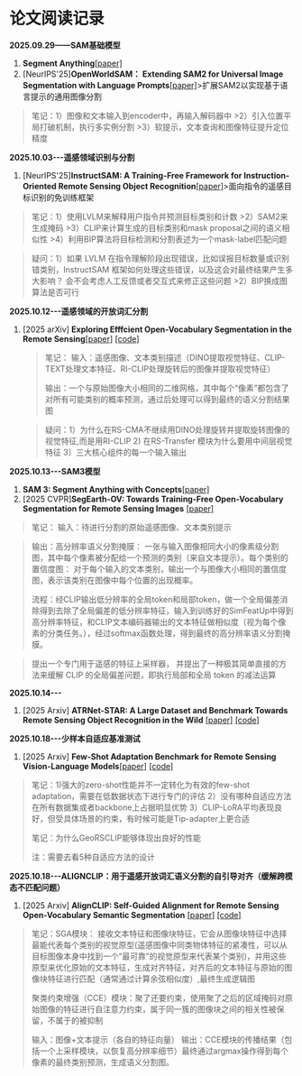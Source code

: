 # 论文阅读记录

**2025.09.29——SAM基础模型**
1. **Segment Anything**[[paper]](https://arxiv.org/pdf/2304.02643)
2. [NeurIPS'25]**OpenWorldSAM： Extending SAM2 for Universal Image Segmentation with Language Prompts**[[paper]](https://arxiv.org/abs/2507.05427)>扩展SAM2以实现基于语言提示的通用图像分割
>笔记：1）图像和文本输入到encoder中，再输入解码器中
      >2）引入位置平局打破机制，执行多实例分割
      >3）软提示，文本查询和图像特征提升定位精度

**2025.10.03---遥感领域识别与分割**
1. [NeurIPS'25]**InstructSAM: A Training-Free Framework for Instruction-Oriented Remote Sensing Object Recognition**[[paper]](https://arxiv.org/abs/2505.15818)>面向指令的遥感目标识别的免训练框架
>笔记：1）使用LVLM来解释用户指令并预测目标类别和计数
      >2）SAM2来生成掩码
      >3）CLIP来计算生成的目标类别和mask proposal之间的语义相似性
      >4）利用BIP算法将目标检测和分割表述为一个mask-label匹配问题

>疑问：1）如果 LVLM 在指令理解阶段出现错误，比如误报目标数量或识别错类别，InstructSAM 框架如何处理这些错误，以及这会对最终结果产生多大影响？ 会不会考虑人工反馈或者交互式来修正这些问题
      >2）BIP换成图算法是否可行

**2025.10.12---遥感领域的开放词汇分割**
1. [2025 arXiv] **Exploring Efffcient Open-Vocabulary Segmentation in the Remote Sensing**[[paper]](https://arxiv.org/pdf/2509.12040) [[code]](https://github.com/LiBingyu01/RSKT-Seg)
   >笔记：
   >输入：遥感图像、文本类别描述（DINO提取视觉特征、CLIP-TEXT处理文本特征、RI-CLIP处理旋转后的图像并提取视觉特征）
   >
   >输出：一个与原始图像大小相同的二维网格，其中每个“像素”都包含了对所有可能类别的概率预测，通过后处理可以得到最终的语义分割结果图
   
   >疑问：1）为什么在RS-CMA不继续用DINO处理旋转并提取旋转图像的视觉特征,而是用RI-CLIP
   >2) 在RS-Transfer 模块为什么要用中间层视觉特征
   >3）三大核心组件的每一个输入输出

**2025.10.13---SAM3模型**
1. **SAM 3: Segment Anything with Concepts**[[paper]](https://openreview.net/pdf?id=r35clVtGzw)
2. [2025 CVPR]**SegEarth-OV: Towards Training-Free Open-Vocabulary Segmentation for Remote Sensing Images** [[paper]](https://arxiv.org/abs/2410.01768)
>笔记：
>输入：待进行分割的原始遥感图像、文本类别提示

>输出：高分辨率语义分割掩膜： 一张与输入图像相同大小的像素级分割图，其中每个像素被分配给一个预测的类别（来自文本提示）。每个类别的置信度图： 对于每个输入的文本类别，输出一个与图像大小相同的置信度图，表示该类别在图像中每个位置的出现概率。
>
>流程：经CLIP输出低分辨率的全局token和局部token，做一个全局偏差消除得到去除了全局偏差的低分辨率特征，输入到训练好的SimFeatUp中得到高分辨率特征，和CLIP文本编码器输出的文本特征做相似度（视为每个像素的分类任务。），经过softmax函数处理，得到最终的高分辨率语义分割掩膜。

>提出一个专门用于遥感的特征上采样器， 并提出了一种极其简单直接的方法来缓解 CLIP 的全局偏差问题，即执行局部和全局 token 的减法运算

**2025.10.14---**
1. [2025 Arxiv] **ATRNet-STAR: A Large Dataset and Benchmark Towards Remote Sensing Object Recognition in the Wild** [[paper]](https://arxiv.org/abs/2501.13354) [[code]](https://github.com/waterdisappear/ATRNet-STAR)

 **2025.10.18---少样本自适应基准测试**  
1. [2025 Arxiv] **Few-Shot Adaptation Benchmark for Remote Sensing Vision-Language Models**[[paper]](https://arxiv.org/pdf/2510.07135) [[code]](https://github.com/elkhouryk/fewshot_RSVLMs)
>笔记：1)强大的zero-shot性能并不一定转化为有效的few-shot adaptation，需要在低数据状态下进行专门的评估
2）没有哪种自适应方法在所有数据集或者backbone上占据明显优势
3）CLIP-LoRA平均表现良好，但受具体场景的约束，有时候可能是Tip-adapter上更合适
>
>笔记：为什么GeoRSCLIP能够体现出良好的性能
>
>注：需要去看5种自适应方法的设计

**2025.10.18---ALIGNCLIP：用于遥感开放词汇语义分割的自引导对齐（缓解跨模态不匹配问题）**
1. [2025 Arxiv] **AlignCLIP: Self-Guided Alignment for Remote Sensing Open-Vocabulary Semantic Segmentation** [[paper]](https://openreview.net/forum?id=hpD3tn7Xbp) [[code]](https://openreview.net/attachment?id=hpD3tn7Xbp&name=supplementary_material)
>笔记：SGA模块： 接收文本特征和图像块特征，它会从图像块特征中选择最能代表每个类别的视觉原型(遥感图像中同类物体特征的紧凑性，可以从目标图像本身中找到一个“最可靠”的视觉原型来代表某个类别)，并用这些原型来优化原始的文本特征，生成对齐特征，对齐后的文本特征与原始的图像块特征进行匹配（通常通过计算余弦相似度）,最终生成逻辑图
>
>聚类约束增强（CCE）模块：聚了还要约束，使用聚了之后的区域掩码对原始图像的特征进行自注意力约束，属于同一簇的图像块之间的相关性被保留，不属于的被抑制
>
>输入：图像+文本提示（各自的特征向量）
>输出：CCE模块的传播结果（包括一个上采样模块，以恢复高分辨率细节）最终通过argmax操作得到每个像素的最终类别预测，生成语义分割图。


























